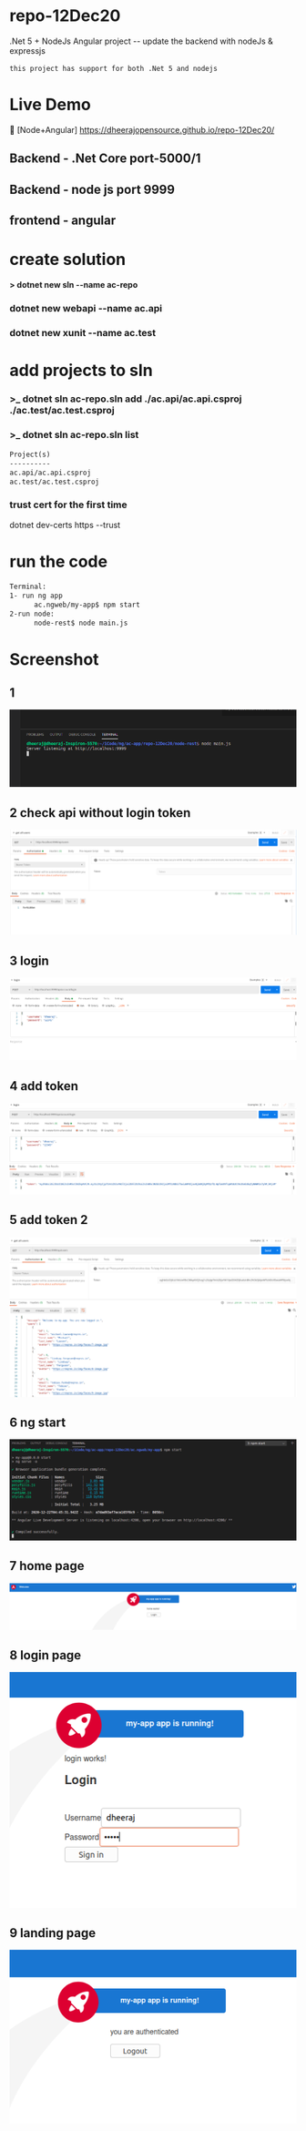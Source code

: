 # repo-12Dec20
.Net 5 + NodeJs Angular project -- update the backend with nodeJs & expressjs
```
this project has support for both .Net 5 and nodejs
```
# Live Demo
🔗 [Node+Angular] https://dheerajopensource.github.io/repo-12Dec20/


## Backend - .Net Core port-5000/1 
## Backend -  node js port 9999

## frontend - angular

# create solution
**> dotnet new sln --name ac-repo**


### dotnet new webapi --name ac.api
### dotnet new xunit --name ac.test

# add projects to sln
### >_ dotnet sln ac-repo.sln add ./ac.api/ac.api.csproj ./ac.test/ac.test.csproj

### >_ dotnet sln ac-repo.sln list
```
Project(s)
----------
ac.api/ac.api.csproj
ac.test/ac.test.csproj
```
### trust cert for the first time
dotnet dev-certs https --trust

# run the code
```
Terminal:
1- run ng app
      ac.ngweb/my-app$ npm start
2-run node:
      node-rest$ node main.js
```
# Screenshot
## 1
![run node backend]( ./assets/1.png "run node backend")

## 2 check api without login token
![check api without login token]( ./assets/2.png "check api without login token")

## 3 login

![login]( ./assets/3.png "login")

## 4 add token
![add token]( ./assets/4.png "add token")


## 5 add token 2
![response]( ./assets/5.png "response")

## 6 ng start
![start ng app]( ./assets/6.png "start ng app")

## 7 home page 
![home]( ./assets/7.png "home")

## 8 login page
![login page]( ./assets/8.png "login page")

## 9 landing page
![landing page]( ./assets/9.png "landing page")


